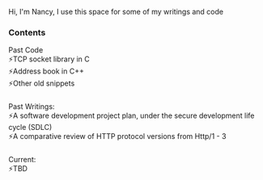 Hi, I'm Nancy, 
I use this space for some of my writings and code

### Contents
Past Code</br>
⚡TCP socket library in C </br>
⚡Address book in C++</br>
⚡Other old snippets

###
Past Writings: </br>
⚡A software development project plan, under the secure development life cycle (SDLC)</br>
⚡A comparative review of HTTP protocol versions from Http/1 - 3

###
Current:</br>
⚡TBD


<!--
**nmogire/nmogire** is a ✨ _special_ ✨ repository because its `README.md` (this file) appears on your GitHub profile.

Here are some ideas to get you started:

- 🔭 I’m currently working on ...
- 🌱 I’m currently learning ...
- 👯 I’m looking to collaborate on ...
- 🤔 I’m looking for help with ...
- 💬 Ask me about ...
- 📫 How to reach me: ...
- 😄 Pronouns: ...
- ⚡ Fun fact: ...
-->

